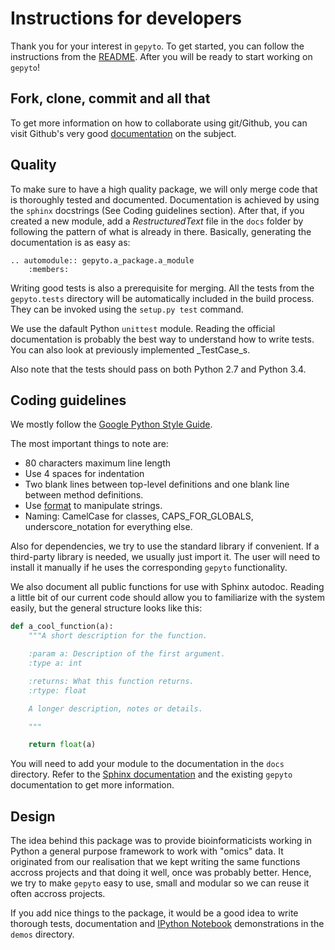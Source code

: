 # Instructions for developers

Thank you for your interest in ``gepyto``. To get started, you can follow the
instructions from the [README](README.markdown#devs_install). After you will be
ready to start working on ``gepyto``!

## Fork, clone, commit and all that

To get more information on how to collaborate using git/Github, you can visit 
Github's very good 
[documentation](https://help.github.com/categories/collaborating/) on the 
subject.

## Quality

To make sure to have a high quality package, we will only merge code that is
thoroughly tested and documented. Documentation is achieved by using the
``sphinx`` docstrings (See Coding guidelines section). After that, if you
created a new module, add a _RestructuredText_ file in the ``docs`` folder by
following the pattern of what is already in there. Basically, generating the
documentation is as easy as:

```
.. automodule:: gepyto.a_package.a_module
    :members:
```

Writing good tests is also a prerequisite for merging. All the tests from the
``gepyto.tests`` directory will be automatically included in the build process.
They can be invoked using the ``setup.py test`` command.

We use the dafault Python ``unittest`` module. Reading the official
documentation is probably the best way to understand how to write tests. You
can also look at previously implemented _TestCase_s.

Also note that the tests should pass on both Python 2.7 and Python 3.4.

## Coding guidelines

We mostly follow the [Google Python Style Guide](https://google-styleguide.googlecode.com/svn/trunk/pyguide.html).

The most important things to note are:

* 80 characters maximum line length
* Use 4 spaces for indentation
* Two blank lines between top-level definitions and one blank line between 
  method definitions.
* Use [format](https://docs.python.org/2/library/functions.html#format) to
  manipulate strings.
* Naming: CamelCase for classes, CAPS\_FOR\_GLOBALS, underscore\_notation for 
  everything else.

Also for dependencies, we try to use the standard library if convenient. If a
third-party library is needed, we usually just import it. The user will need to
install it manually if he uses the corresponding ``gepyto`` functionality.

We also document all public functions for use with Sphinx autodoc. Reading
a little bit of our current code should allow you to familiarize with the system
easily, but the general structure looks like this:

```python
def a_cool_function(a):
    """A short description for the function.

    :param a: Description of the first argument.
    :type a: int

    :returns: What this function returns.
    :rtype: float

    A longer description, notes or details.

    """

    return float(a)

```

You will need to add your module to the documentation in the `docs` directory.
Refer to the [Sphinx documentation](http://sphinx-doc.org/) and the existing
``gepyto`` documentation to get more information.

## Design

The idea behind this package was to provide bioinformaticists working in Python
a general purpose framework to work with "omics" data. It originated from our
realisation that we kept writing the same functions accross projects and that
doing it well, once was probably better. Hence, we try to make ``gepyto`` easy
to use, small and modular so we can reuse it often accross projects.

If you add nice things to the package, it would be a good idea to write 
thorough tests, documentation and [IPython Notebook](http://ipython.org/notebook.html) 
demonstrations in the ``demos`` directory.

